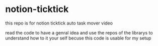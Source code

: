 # notion-ticktick
this repo is for notion ticktick auto task mover video 

read the code to have a genral idea and use the repos of the librarys to understand how to it your self 
becuse this code is usable for my setup 
